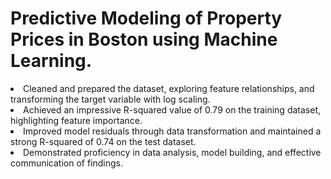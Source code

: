 # Predictive Modeling of Property Prices in Boston using Machine Learning.
<li>Cleaned and prepared the dataset, exploring feature relationships, and transforming the target variable with log
scaling.</li>
<li>Achieved an impressive R-squared value of 0.79 on the training dataset, highlighting feature importance.</li>
<li>Improved model residuals through data transformation and maintained a strong R-squared of 0.74 on the test dataset.</li>
<li>Demonstrated proficiency in data analysis, model building, and effective communication of findings.</li>

